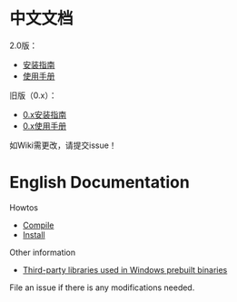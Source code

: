 # 中文文档

2.0版：
- [安装指南](https://github.com/librehat/shadowsocks-qt5/wiki/%E5%AE%89%E8%A3%85%E6%8C%87%E5%8D%97)
- [使用手册](https://github.com/librehat/shadowsocks-qt5/wiki/%E4%BD%BF%E7%94%A8%E6%89%8B%E5%86%8C)

旧版（0.x）：
- [0.x安装指南](https://github.com/librehat/shadowsocks-qt5/wiki/0.x%E5%AE%89%E8%A3%85%E6%8C%87%E5%8D%97)
- [0.x使用手册](https://github.com/librehat/shadowsocks-qt5/wiki/0.x%E4%BD%BF%E7%94%A8%E6%89%8B%E5%86%8C)

如Wiki需更改，请提交issue！

# English Documentation

Howtos
- [Compile](https://github.com/librehat/shadowsocks-qt5/wiki/Compiling)
- [Install](https://github.com/librehat/shadowsocks-qt5/wiki/Installation)

Other information
- [Third-party libraries used in Windows prebuilt binaries](https://github.com/librehat/shadowsocks-qt5/wiki/Third-Party-Libraries)

File an issue if there is any modifications needed.

